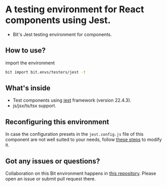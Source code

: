 # A testing environment for React components using Jest.

* Bit's Jest testing environment for components.

## How to use?

import the environment
```bash
bit import bit.envs/testers/jest -t
```

## What's inside

- Test components using [jest](https://jestjs.io/) framework (version 22.4.3).
- js/jsx/ts/tsx support.

## Reconfiguring this environment

In case the configuration presets in the `jest.config.js` file of this component are not well suited to your needs, follow [these steps](https://discourse.bit.dev/t/can-i-modify-a-build-test-environments/28) to modify it.

## Got any issues or questions?

Collaboration on this Bit environment happens in [this repository](https://github.com/teambit/bit.envs). Please open an issue or submit pull request there.